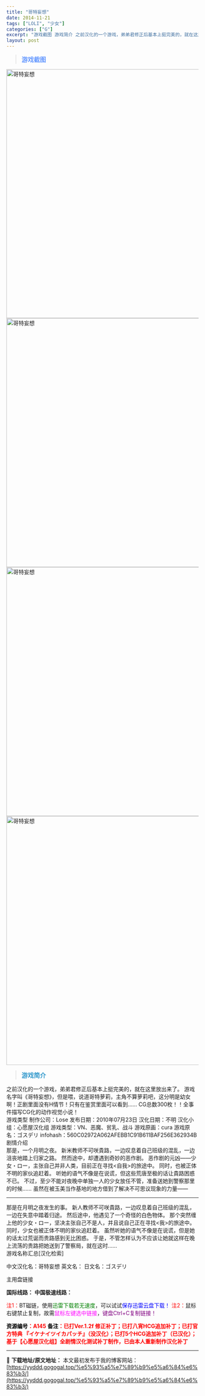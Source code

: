 ```yaml
---
title: "哥特妄想"
date: 2014-11-21
tags: ["LOLI", "少女"]
categories: ["G"]
excerpt: "游戏截图 游戏简介 之前汉化的一个游戏，弟弟君修正后基本上挺完美的，就在这里放出来了。 游戏名字叫《哥特妄想》，但是喂，说道哥特萝莉，主角不算萝莉吧，这分明是幼女啊！正剧里面没有H情节！只有在鉴赏里面可以看到…… CG总数300枚！！全事件描写CG化的动作视觉小说！ 游戏类型 制作公司：Lose 发&hellip;"
layout: post
---
```


<div>
<blockquote><b><span style="font-size: 12pt; color: #6699ff;">游戏截图</span></b></blockquote>
<div><img title="点击放大" src="https://yyddd.gogogal.top/wp-content/uploads/2025/04/20250429_6810fe4b535b7.webp" alt="哥特妄想" width="650" /></div>
<div><img title="点击放大" src="https://yyddd.gogogal.top/wp-content/uploads/2025/04/20250429_6810fe4ccad7e.webp" alt="哥特妄想" width="650" /></div>
<div><img title="点击放大" src="https://yyddd.gogogal.top/wp-content/uploads/2025/04/20250429_6810fe4ea0740.webp" alt="哥特妄想" width="650" /></div>
<div><img title="点击放大" src="https://yyddd.gogogal.top/wp-content/uploads/2025/04/20250429_6810fe5055a26.webp" alt="哥特妄想" width="650" /></div>
<blockquote><b><span style="font-size: 12pt; color: #3399cc;">游戏简介</span></b></blockquote>
</div>
<div>之前汉化的一个游戏，弟弟君修正后基本上挺完美的，就在这里放出来了。
游戏名字叫《哥特妄想》，但是喂，说道哥特萝莉，主角不算萝莉吧，这分明是幼女啊！正剧里面没有H情节！只有在鉴赏里面可以看到……
CG总数300枚！！全事件描写CG化的动作视觉小说！</div>
<div></div>
<div>游戏类型
制作公司：Lose
发布日期：2010年07月23日
汉化日期：不明
汉化小组：心愿屋汉化组
游戏类型：VN、恶魔、贫乳、战斗
游戏原画：cura
游戏原名：ゴスデリ
infohash：560C02972A062AFEBB1C91B611BAF256E362934B</div>
<div></div>
<div>剧情介绍</div>
<div></div>
<div>那是，一个月明之夜。
新米教师不可咲貴路，一边叹息着自己班级的混乱，一边沮丧地踏上归家之路。
然而途中，却遭遇到奇妙的恶作剧。
恶作剧的元凶——少女・ロー，主张自己并非人类，目前正在寻找&lt;自我&gt;的旅途中。
同时，也被正体不明的家伙追赶着。
听她的语气不像是在说谎，但这些荒唐至极的话让貴路困惑不已。
不过，至少不能对夜晚中单独一人的少女放任不管，准备送她到警察那里的时候…… 虽然在被玉美当作基地的地方借到了解决不可思议现象的力量——</div>
<div>

<hr />

</div>
<div>
<div>那是在月明之夜发生的事。
新人教师不可咲貴路，一边叹息着自己班级的混乱，一边在失意中踏着归途。
然后途中，他遇见了一个奇怪的白色物体。
那个突然缠上他的少女・ロー，坚决主张自己不是人，并且说自己正在寻找&lt;我&gt;的旅途中。
同时，少女也被正体不明的家伙追赶着。
虽然听她的语气不像是在说谎，但是她的话太过荒诞而贵路感到无比困惑。
于是，不管怎样认为不应该让她就这样在晚上流荡的贵路把她送到了警察局，就在这时……</div>
游戏名称汇总[汉化检索]

中文汉化名：哥特妄想
英文名：
日文名：ゴスデリ

</div>
<div class="panel panel-primary">
<div class="panel-heading">主用盘链接</div>
<div class="panel-body">

<b>国际线路：</b>
<b>中国极速线路：</b>


<span style="color: #ff0000;">注1：</span>BT磁链，使用<span style="color: #008000;">迅雷下载若无速度</span>，可以试试<span style="color: #0000ff;">保存迅雷云盘下载！</span>
<span style="color: #ff0000;">注2：</span>鼠标右键禁止复制，故需<span style="color: #ff00ff;">鼠标左键选中链接</span>，<span style="color: #800080;">键盘Ctrl+C复制链接！</span>

</div>
<div class="panel-footer"><span style="color: #ff0000;"><b><span style="color: #000000;">资源编号</span>：A145</b></span>
<span style="color: #ff0000;"><b><span style="color: #000000;">备注</span>：已打Ver.1.2f 修正补丁；已打八宵HCG追加补丁；已打官方特典 『イケナイツイカパッチ』（没汉化）；已打5个HCG追加补丁（已汉化）；基于【心愿屋汉化组】全剧情汉化测试补丁制作，已由本人重新制作汉化补丁</b></span></div>
</div>

---
📖 **下载地址/原文地址：** 本文最初发布于我的博客网站：[https://yyddd.gogogal.top/%e5%93%a5%e7%89%b9%e5%a6%84%e6%83%b3/](https://yyddd.gogogal.top/%e5%93%a5%e7%89%b9%e5%a6%84%e6%83%b3/)
